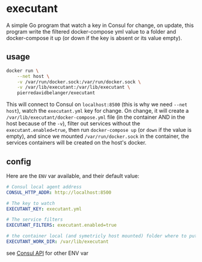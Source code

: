 # executant

A simple Go program that watch a key in Consul for change,
on update, this program write the filtered docker-compose yml value
to a folder and docker-compose it up (or down if the key is absent or its value empty).

## usage

```sh
docker run \
    --net host \
    -v /var/run/docker.sock:/var/run/docker.sock \
    -v /var/lib/executant:/var/lib/executant \
    pierredavidbelanger/executant
```

This will connect to Consul on `localhost:8500` (this is why we need `--net host`),
watch the `executant.yml` key for change.
On change, it will create a `/var/lib/executant/docker-compose.yml` file (in the container AND in the host because of the `-v`),
filter out services without the `executant.enabled=true`,
then run `docker-compose up` (or `down` if the value is empty),
and since we mounted `/var/run/docker.sock` in the container, the services containers will be created on the host's docker.

## config

Here are the `ENV` var available, and their default value:

```yml
# Consul local agent address
CONSUL_HTTP_ADDR: http://localhost:8500

# The key to watch
EXECUTANT_KEY: executant.yml

# The service filters
EXECUTANT_FILTERS: executant.enabled=true

# the container local (and symetricly host mounted) folder where to put the project files
EXECUTANT_WORK_DIR: /var/lib/executant
```

see [Consul API](https://github.com/hashicorp/consul/blob/master/api/api.go) for other ENV var
